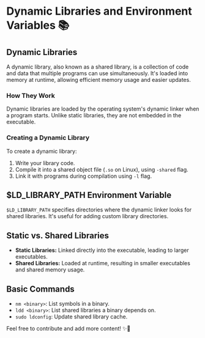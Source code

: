 # Dynamic Libraries and Environment Variables 📚

## Dynamic Libraries

A dynamic library, also known as a shared library, is a collection of code and data that multiple programs can use simultaneously. It's loaded into memory at runtime, allowing efficient memory usage and easier updates.

### How They Work

Dynamic libraries are loaded by the operating system's dynamic linker when a program starts. Unlike static libraries, they are not embedded in the executable.

### Creating a Dynamic Library

To create a dynamic library:
1. Write your library code.
2. Compile it into a shared object file (`.so` on Linux), using `-shared` flag.
3. Link it with programs during compilation using `-l` flag.

## $LD_LIBRARY_PATH Environment Variable

`$LD_LIBRARY_PATH` specifies directories where the dynamic linker looks for shared libraries. It's useful for adding custom library directories.

## Static vs. Shared Libraries

- **Static Libraries:** Linked directly into the executable, leading to larger executables.
- **Shared Libraries:** Loaded at runtime, resulting in smaller executables and shared memory usage.

## Basic Commands

- `nm <binary>`: List symbols in a binary.
- `ldd <binary>`: List shared libraries a binary depends on.
- `sudo ldconfig`: Update shared library cache.

Feel free to contribute and add more content! ✨🚀
